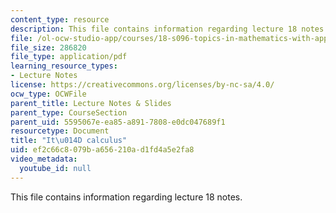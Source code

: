 ```yaml
---
content_type: resource
description: This file contains information regarding lecture 18 notes.
file: /ol-ocw-studio-app/courses/18-s096-topics-in-mathematics-with-applications-in-finance-fall-2013/ef2c66c8079ba656210ad1fd4a5e2fa8_MIT18_S096F13_lecnote18.pdf
file_size: 286820
file_type: application/pdf
learning_resource_types:
- Lecture Notes
license: https://creativecommons.org/licenses/by-nc-sa/4.0/
ocw_type: OCWFile
parent_title: Lecture Notes & Slides
parent_type: CourseSection
parent_uid: 5595067e-ea85-a891-7808-e0dc047689f1
resourcetype: Document
title: "It\u014D calculus"
uid: ef2c66c8-079b-a656-210a-d1fd4a5e2fa8
video_metadata:
  youtube_id: null
---
```

This file contains information regarding lecture 18 notes.